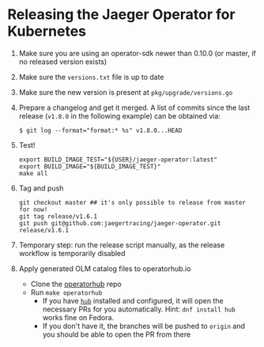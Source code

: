 # Releasing the Jaeger Operator for Kubernetes

1. Make sure you are using an operator-sdk newer than 0.10.0 (or master, if no released version exists)

1. Make sure the `versions.txt` file is up to date

1. Make sure the new version is present at `pkg/upgrade/versions.go`

1. Prepare a changelog and get it merged. A list of commits since the last release (`v1.8.0` in the following example) can be obtained via:

    ```
    $ git log --format="format:* %s" v1.8.0...HEAD
    ```

1. Test!

    ```
    export BUILD_IMAGE_TEST="${USER}/jaeger-operator:latest"
    export BUILD_IMAGE="${BUILD_IMAGE_TEST}"
    make all
    ```

1. Tag and push

    ```
    git checkout master ## it's only possible to release from master for now!
    git tag release/v1.6.1
    git push git@github.com:jaegertracing/jaeger-operator.git release/v1.6.1
    ```

1. Temporary step: run the release script manually, as the release workflow is temporarily disabled

1. Apply generated OLM catalog files to operatorhub.io

    * Clone the [operatorhub](https://github.com/operator-framework/community-operators) repo
    * Run `make operatorhub`
      - If you have [`hub`](https://hub.github.com/) installed and configured, it will open the necessary PRs for you automatically. Hint: `dnf install hub` works fine on Fedora.
      - If you don't have it, the branches will be pushed to `origin` and you should be able to open the PR from there
